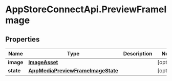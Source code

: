 # AppStoreConnectApi.PreviewFrameImage

## Properties

Name | Type | Description | Notes
------------ | ------------- | ------------- | -------------
**image** | [**ImageAsset**](ImageAsset.md) |  | [optional] 
**state** | [**AppMediaPreviewFrameImageState**](AppMediaPreviewFrameImageState.md) |  | [optional] 


